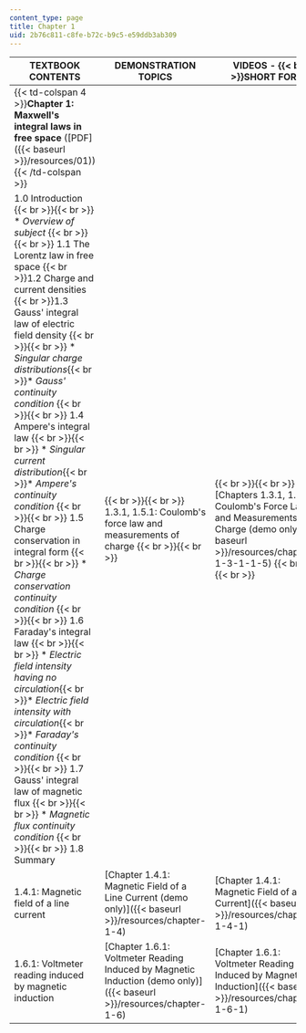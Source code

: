 ```yaml
---
content_type: page
title: Chapter 1
uid: 2b76c811-c8fe-b72c-b9c5-e59ddb3ab309
---
```


| TEXTBOOK CONTENTS | DEMONSTRATION TOPICS | VIDEOS -  {{< br >}}SHORT FORM | VIDEOS -  {{< br >}}LONG FORM |
| --- | --- | --- | --- |
| {{< td-colspan 4 >}}**Chapter 1: Maxwell's integral laws in free space** ([PDF]({{< baseurl >}}/resources/01)){{< /td-colspan >}} ||||
| 1.0 Introduction {{< br >}}{{< br >}} *   _Overview of subject_ {{< br >}}{{< br >}} 1.1 The Lorentz law in free space  {{< br >}}1.2 Charge and current densities  {{< br >}}1.3 Gauss' integral law of electric field density {{< br >}}{{< br >}} *   _Singular charge distributions_{{< br >}}*   _Gauss' continuity condition_ {{< br >}}{{< br >}} 1.4 Ampere's integral law {{< br >}}{{< br >}} *   _Singular current distribution_{{< br >}}*   _Ampere's continuity condition_ {{< br >}}{{< br >}} 1.5 Charge conservation in integral form {{< br >}}{{< br >}} *   _Charge conservation continuity condition_ {{< br >}}{{< br >}} 1.6 Faraday's integral law {{< br >}}{{< br >}} *   _Electric field intensity having no circulation_{{< br >}}*   _Electric field intensity with circulation_{{< br >}}*   _Faraday's continuity condition_ {{< br >}}{{< br >}} 1.7 Gauss' integral law of magnetic flux {{< br >}}{{< br >}} *   _Magnetic flux continuity condition_ {{< br >}}{{< br >}} 1.8 Summary |  {{< br >}}{{< br >}} 1.3.1, 1.5.1: Coulomb's force law and measurements of charge {{< br >}}{{< br >}}  |  {{< br >}}{{< br >}} [Chapters 1.3.1, 1.5.1: Coulomb's Force Law and Measurements of Charge (demo only)]({{< baseurl >}}/resources/chapters-1-3-1-1-5) {{< br >}}{{< br >}}  |  {{< br >}}{{< br >}} [Chapters 1.3.1, 1.5.1: Coulomb's Force Law and Measurements of Charge]({{< baseurl >}}/resources/chapters-1-3-1-1-5-1) {{< br >}}{{< br >}}  |
| 1.4.1: Magnetic field of a line current | [Chapter 1.4.1: Magnetic Field of a Line Current (demo only)]({{< baseurl >}}/resources/chapter-1-4) | [Chapter 1.4.1: Magnetic Field of a Line Current]({{< baseurl >}}/resources/chapter-1-4-1) |
| 1.6.1: Voltmeter reading induced by magnetic induction | [Chapter 1.6.1: Voltmeter Reading Induced by Magnetic Induction (demo only)]({{< baseurl >}}/resources/chapter-1-6) | [Chapter 1.6.1: Voltmeter Reading Induced by Magnetic Induction]({{< baseurl >}}/resources/chapter-1-6-1)